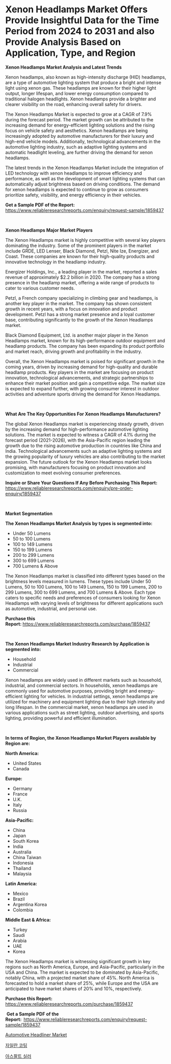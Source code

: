 <p><h1>Xenon Headlamps Market Offers Provide Insightful Data for the Time Period from 2024 to 2031 and also Provide Analysis Based on Application, Type, and Region</h1></p><p><strong>Xenon Headlamps Market Analysis and Latest Trends</strong></p>
<p><p>Xenon headlamps, also known as high-intensity discharge (HID) headlamps, are a type of automotive lighting system that produce a bright and intense light using xenon gas. These headlamps are known for their higher light output, longer lifespan, and lower energy consumption compared to traditional halogen headlights. Xenon headlamps provide a brighter and clearer visibility on the road, enhancing overall safety for drivers.</p><p>The Xenon Headlamps Market is expected to grow at a CAGR of 7.9% during the forecast period. The market growth can be attributed to the increasing demand for energy-efficient lighting solutions and the rising focus on vehicle safety and aesthetics. Xenon headlamps are being increasingly adopted by automotive manufacturers for their luxury and high-end vehicle models. Additionally, technological advancements in the automotive lighting industry, such as adaptive lighting systems and automatic headlight leveling, are further driving the demand for xenon headlamps.</p><p>The latest trends in the Xenon Headlamps Market include the integration of LED technology with xenon headlamps to improve efficiency and performance, as well as the development of smart lighting systems that can automatically adjust brightness based on driving conditions. The demand for xenon headlamps is expected to continue to grow as consumers prioritize safety, visibility, and energy efficiency in their vehicles.</p></p>
<p><strong>Get a Sample PDF of the Report:&nbsp;</strong> <a href="https://www.reliableresearchreports.com/enquiry/request-sample/1859437">https://www.reliableresearchreports.com/enquiry/request-sample/1859437</a></p>
<p>&nbsp;</p>
<p><strong>Xenon Headlamps Major Market Players</strong></p>
<p><p>The Xenon Headlamps market is highly competitive with several key players dominating the industry. Some of the prominent players in the market include GRDE, LED Lenser, Black Diamond, Petzl, Nite Ize, Energizer, and Coast. These companies are known for their high-quality products and innovative technology in the headlamp industry.</p><p>Energizer Holdings, Inc., a leading player in the market, reported a sales revenue of approximately $2.2 billion in 2020. The company has a strong presence in the headlamp market, offering a wide range of products to cater to various customer needs.</p><p>Petzl, a French company specializing in climbing gear and headlamps, is another key player in the market. The company has shown consistent growth in recent years, with a focus on innovation and product development. Petzl has a strong market presence and a loyal customer base, contributing significantly to the growth of the Xenon Headlamps market.</p><p>Black Diamond Equipment, Ltd. is another major player in the Xenon Headlamps market, known for its high-performance outdoor equipment and headlamp products. The company has been expanding its product portfolio and market reach, driving growth and profitability in the industry.</p><p>Overall, the Xenon Headlamps market is poised for significant growth in the coming years, driven by increasing demand for high-quality and durable headlamp products. Key players in the market are focusing on product innovation, technological advancements, and strategic partnerships to enhance their market position and gain a competitive edge. The market size is expected to expand further, with growing consumer interest in outdoor activities and adventure sports driving the demand for Xenon Headlamps.</p></p>
<p>&nbsp;</p>
<p><strong>What Are The Key Opportunities For Xenon Headlamps Manufacturers?</strong></p>
<p><p>The global Xenon Headlamps market is experiencing steady growth, driven by the increasing demand for high-performance automotive lighting solutions. The market is expected to witness a CAGR of 4.1% during the forecast period (2021-2026), with the Asia-Pacific region leading the growth due to the rising automotive production in countries like China and India. Technological advancements such as adaptive lighting systems and the growing popularity of luxury vehicles are also contributing to the market expansion. The future outlook for the Xenon Headlamps market looks promising, with manufacturers focusing on product innovation and customization to meet evolving consumer preferences.</p></p>
<p><strong>Inquire or Share Your Questions If Any Before Purchasing This Report:</strong> <a href="https://www.reliableresearchreports.com/enquiry/pre-order-enquiry/1859437">https://www.reliableresearchreports.com/enquiry/pre-order-enquiry/1859437</a></p>
<p>&nbsp;</p>
<p><strong>Market Segmentation</strong></p>
<p><strong>The Xenon Headlamps Market Analysis by types is segmented into:</strong></p>
<p><ul><li>Under 50 Lumens</li><li>50 to 100 Lumens</li><li>100 to 149 Lumens</li><li>150 to 199 Lumens</li><li>200 to 299 Lumens</li><li>300 to 699 Lumens</li><li>700 Lumens & Above</li></ul></p>
<p><p>The Xenon Headlamps market is classified into different types based on the brightness levels measured in lumens. These types include Under 50 Lumens, 50 to 100 Lumens, 100 to 149 Lumens, 150 to 199 Lumens, 200 to 299 Lumens, 300 to 699 Lumens, and 700 Lumens & Above. Each type caters to specific needs and preferences of consumers looking for Xenon Headlamps with varying levels of brightness for different applications such as automotive, industrial, and personal use.</p></p>
<p><strong>Purchase this Report:&nbsp;</strong><a href="https://www.reliableresearchreports.com/purchase/1859437">https://www.reliableresearchreports.com/purchase/1859437</a></p>
<p>&nbsp;</p>
<p><strong>The Xenon Headlamps Market Industry Research by Application is segmented into:</strong></p>
<p><ul><li>Household</li><li>Industrial</li><li>Commercial</li></ul></p>
<p><p>Xenon headlamps are widely used in different markets such as household, industrial, and commercial sectors. In households, xenon headlamps are commonly used for automotive purposes, providing bright and energy-efficient lighting for vehicles. In industrial settings, xenon headlamps are utilized for machinery and equipment lighting due to their high intensity and long lifespan. In the commercial market, xenon headlamps are used in various applications such as street lighting, outdoor advertising, and sports lighting, providing powerful and efficient illumination.</p></p>
<p>&nbsp;</p>
<p><strong>In terms of Region, the Xenon Headlamps Market Players available by Region are:</strong></p>
<p>
    <p> <strong> North America: </strong>
        <ul>
            <li>United States</li>
            <li>Canada</li>
        </ul>
        </p> 
    <p> <strong> Europe: </strong>
        <ul>
            <li>Germany</li>
            <li>France</li>
            <li>U.K.</li>
            <li>Italy</li>
            <li>Russia</li>
        </ul>
        </p> 
    <p> <strong> Asia-Pacific: </strong>
        <ul>
            <li>China</li>
            <li>Japan</li>
            <li>South Korea</li>
            <li>India</li>
            <li>Australia</li>
            <li>China Taiwan</li>
            <li>Indonesia</li>
            <li>Thailand</li>
            <li>Malaysia</li>
        </ul>
        </p> 
    <p> <strong> Latin America: </strong>
        <ul>
            <li>Mexico</li>
            <li>Brazil</li>
            <li>Argentina Korea</li>
            <li>Colombia</li>
        </ul>
        </p> 
    <p> <strong> Middle East & Africa: </strong>
        <ul>
            <li>Turkey</li>
            <li>Saudi</li>
            <li>Arabia</li>
            <li>UAE</li>
            <li>Korea</li>
        </ul>
    </p>
    </p>
<p><p>The Xenon Headlamps market is witnessing significant growth in key regions such as North America, Europe, and Asia-Pacific, particularly in the USA and China. The market is expected to be dominated by Asia-Pacific, notably China, with a projected market share of 45%. North America is forecasted to hold a market share of 25%, while Europe and the USA are anticipated to have market shares of 20% and 10%, respectively.</p></p>
<p><strong>Purchase this Report: </strong><a href="https://www.reliableresearchreports.com/purchase/1859437">https://www.reliableresearchreports.com/purchase/1859437</a></p>
<p>&nbsp;<strong>Get a Sample PDF of the Report:&nbsp;&nbsp;</strong><a href="https://www.reliableresearchreports.com/enquiry/request-sample/1859437">https://www.reliableresearchreports.com/enquiry/request-sample/1859437</a></p>
<p><strong></strong></p>
<p><p><a href="https://github.com/nancykennedykellievqfqt2/Market-Research-Report-List-1/blob/main/automotive-headliner-market.md">Automotive Headliner Market</a></p><p><a href="https://medium.com/@ar-medical/%EC%9E%90%EC%9D%BC%EB%9E%80-%EC%BD%94%ED%8C%85-%EC%8B%9C%EC%9E%A5-%EC%A1%B0%EC%82%AC-%EB%B3%B4%EA%B3%A0%EC%84%9C-%EA%B7%B8-%EC%97%AD%EC%82%AC-%EB%B0%8F-2024%EB%85%84%EB%B6%80%ED%84%B0-2031%EB%85%84%EA%B9%8C%EC%A7%80%EC%9D%98-%EC%98%88%EC%B8%A1-5363361e45d2">자일란 코팅</a></p><p><a href="https://medium.com/@ar-medical/%EC%95%84%EC%8A%A4%ED%8C%94%ED%8A%B8-%EC%8B%9C%ED%8A%B8%EB%9F%AC-%EC%8B%9C%EC%9E%A5-%EB%B6%84%EC%84%9D-%EB%B0%8F-2024%EB%85%84%EB%B6%80%ED%84%B0-2031%EB%85%84%EA%B9%8C%EC%A7%80-%EC%98%88%EC%83%81%EB%90%9C-%EA%B7%9C%EB%AA%A8%EC%9E%85%EB%8B%88%EB%8B%A4-fcfc8f84bf82">아스팔트 실러</a></p></p>